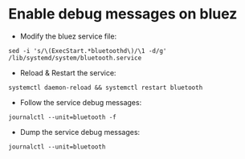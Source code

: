 # Enable debug messages on bluez

* Modify the bluez service file:
```
sed -i 's/\(ExecStart.*bluetoothd\)/\1 -d/g' /lib/systemd/system/bluetooth.service
```

* Reload & Restart the service:
```
systemctl daemon-reload && systemctl restart bluetooth
```

* Follow the service debug messages:
```
journalctl --unit=bluetooth -f
```

* Dump the service debug messages:
```
journalctl --unit=bluetooth
```
